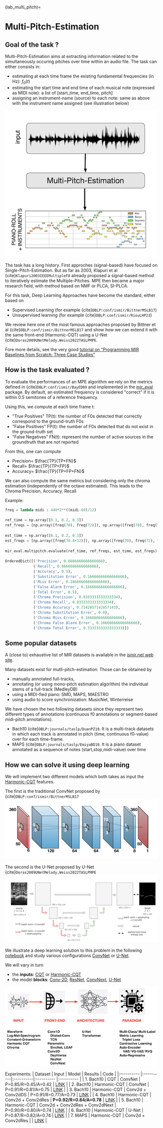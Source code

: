 (lab_multi_pitch)=
# Multi-Pitch-Estimation

## Goal of the task ?

Multi-Pitch-Estimation aims at extracting information related to the simultaneously occuring pitches over time within an audio file.
The task can either consists in:

- estimating at each time frame the existing fundamental frequencies (in Hz): $f_0(t)$
- estimating the start time and end time of each musical note (expressed as MIDI note): a list of [start_time, end_time, pitch]
- assigning an instrument-name (source) to each note: same as above with the instrument name assigned (see illustration below)

![flow_autotagging](/images/flow_multipitch.png)

The task has a long history.
First approches (signal-based) have focused on Single-Pitch-Estimation.
But as far as 2003, Klapuri et al {cite}`Klapuri2003IEEEMultipleF0` already proposed a signal-based method to iteratively estimate the Multiple-Pitches.
MPE then became a major research field, with method based on NMF or PLCA, SI-PLCA.

For this task, Deep Learning Approaches have become the standard, either based on
- Supervised Learning (for example {cite}`DBLP:conf/ismir/BittnerMSLB17`)
- Unsupervised learning (for example {cite}`DBLP:conf/ismir/RiouLHP23`)

We review here one of the most famous approaches proposed by Bittner et al {cite}`DBLP:conf/ismir/BittnerMSLB17` and show how we can extend it with the same front-end (Harmonic-CQT) using a U-Net {cite}`Doras2009UNetMelody,Weiss2022TASLPMPE`.

Fore more details, see the very good [tutorial on "Programming MIR Baselines from Scratch: Three Case Studies"](https://github.com/rabitt/ismir-2021-tutorial-case-studies)

## How is the task evaluated ?

To evaluate the performances of an MPE algorithm we rely on the metrics defined in {cite}`DBLP:conf/ismir/BayED09` and implemented in the [mir\_eval](https://craffel.github.io/mir_eval/#module-mir_eval.multipitch) package.
By default, an estimated frequency is considered "correct" if it is within 0.5 semitones of a reference frequency.

Using this, we compute at each time frame t:
- "True Positives" TP(t):  the number of F0s detected that correctly correspond to the ground-truth F0s
- "False Positives" FP(t): the number of F0s detected that do not exist in the ground-truth set
- "False Negatives" FN(t): represent the number of active sources in the groundtruth that are not reported

From this, one can compute
- Precision= $\frac{TP}{TP+FN}$
- Recall= $\frac{TP}{TP+FP}$
- Accuracy= $\frac{TP}{TP+FP+FN}$

We can also compute the same metrics but considering only the chroma estimation (independently of the octave estimated).
This leads to the Chroma Precision, Accuracy, Recall

Example:
```python
freq = lambda midi : 440*2**((midi-69)/12)

ref_time = np.array([0.1, 0.2, 0.3])
ref_freqs = [np.array([freq(70), freq(72)]), np.array([freq(70), freq(72)]), np.array([freq(70), freq(72)])]

est_time = np.array([0.1, 0.2, 0.3])
est_freqs = [np.array([freq(70.4+12)]), np.array([freq(70), freq(72), freq(74)]), np.array([freq(70), freq(72)])]

mir_eval.multipitch.evaluate(ref_time, ref_freqs, est_time, est_freqs)

OrderedDict([('Precision', 0.6666666666666666),
             ('Recall', 0.6666666666666666),
             ('Accuracy', 0.5),
             ('Substitution Error', 0.16666666666666666),
             ('Miss Error', 0.16666666666666666),
             ('False Alarm Error', 0.16666666666666666),
             ('Total Error', 0.5),
             ('Chroma Precision', 0.8333333333333334),
             ('Chroma Recall', 0.8333333333333334),
             ('Chroma Accuracy', 0.7142857142857143),
             ('Chroma Substitution Error', 0.0),
             ('Chroma Miss Error', 0.16666666666666666),
             ('Chroma False Alarm Error', 0.16666666666666666),
             ('Chroma Total Error', 0.3333333333333333)])
```


## Some popular datasets

A (close to) exhaustive list of MIR datasets is available in the [ismir.net web site](https://ismir.net/resources/datasets/).

Many datasets exist for mutli-pitch-estimation.
Those can be obtained by
- manually annotated full-tracks,
- annotating (or using mono-pitch estimation algorithm) the individual stems of a full-track (MedleyDB)
- using a MIDI-fied piano: SMD, MAPS, MAESTRO
- using audio to score synchronization: MusicNet, Winterreise

We have chosen the two following datasets since they represent two different types of annotations (continuous f0 annotations or segment-based midi-pitch annotations).

- Bach10 {cite}`DBLP:journals/taslp/DuanPZ10`.
It is a multi-track datasets in which each track is annotated in pitch (time, continuous f0-value) over for each time-frame.
- MAPS {cite}`DBLP:journals/taslp/EmiyaBD10`.
It is a piano dataset annotated as a sequence of notes (start,stop,midi-value) over time



## How we can solve it using deep learning

We will implement two different models which both takes as input the [Harmonic-CQT](lab_hcqt) features.

The first is the traditional ConvNet proposed by {cite}`DBLP:conf/ismir/BittnerMSLB17`
![model_MPE_deepsalience](/images/model_MPE_deepsalience.png)

The second is the U-Net proposed by U-Net {cite}`Doras2009UNetMelody,Weiss2022TASLPMPE`
![model_MPE_unet](/images/model_MPE_unet.png)

We illustrate a deep learning solution to this problem in the following [notebook](https://github.com/geoffroypeeters/deeplearning-101-audiomir_notebook/blob/master/TUTO_task_Multi_Pitch_Estimation.ipynb) and study various configurations [ConvNet](https://github.com/geoffroypeeters/deeplearning-101-audiomir_notebook/blob/master/config_bittner.yaml) or [U-Net](https://github.com/geoffroypeeters/deeplearning-101-audiomir_notebook/blob/master/config_doras.yaml).

We will vary in turn
- the **inputs**: [CQT](lab_cqt) or [Harmonic-CQT](lab_hcqt)
- the model **blocks**: [Conv-2D](lab_conv2d), [ResNet](lab_resnet), [ConvNext](lab_convnext), [U-Net](lab_unet)

![bricks](/images/main_bricks.png)

Experiments:
| Dataset   | Input   | Model   | Results   | Code |
|:---------- |:----------|:----------|:---------- |:---------- |
| 1. Bach10 | CQT          |  ConvNet                          | P=0.85/R=0.45/A=0.42  | [LINK](https://github.com/geoffroypeeters/deeplearning-101-audiomir_notebook/blob/master/TUTO_task_Multi_Pitch_Estimation_expe01.ipynb) |
| 2. Bach10 | Harmonic-CQT |  ConvNet                          | P=0.91/R=0.81/A=0.75  | [LINK](https://github.com/geoffroypeeters/deeplearning-101-audiomir_notebook/blob/master/TUTO_task_Multi_Pitch_Estimation_expe02.ipynb) |
| 3. Bach10 | Harmonic-CQT |  Conv2d + Conv2dDS                | P=0.91/R=0.77/A=0.73  | [LINK](https://github.com/geoffroypeeters/deeplearning-101-audiomir_notebook/blob/master/TUTO_task_Multi_Pitch_Estimation_expe03.ipynb) |
| 4. Bach10 | Harmonic-CQT |  Conv2d + Conv2dRes               | **P=0.92/R=0.84/A=0.78**  | [LINK](https://github.com/geoffroypeeters/deeplearning-101-audiomir_notebook/blob/master/TUTO_task_Multi_Pitch_Estimation_expe04.ipynb) |
| 5. Bach10 | Harmonic-CQT |  Conv2d + Conv2dRes + Conv2dNext  | P=0.90/R=0.80/A=0.74  | [LINK](https://github.com/geoffroypeeters/deeplearning-101-audiomir_notebook/blob/master/TUTO_task_Multi_Pitch_Estimation_expe05.ipynb) |
| 6. Bach10 | Harmonic-CQT |  U-Net                            | P=0.87/R=0.82/A=0.74  | [LINK](https://github.com/geoffroypeeters/deeplearning-101-audiomir_notebook/blob/master/TUTO_task_Multi_Pitch_Estimation_expe06.ipynb) |
| 7. MAPS   | Harmonic-CQT |  Conv2d + Conv2dRes               |                       | [LINK](https://github.com/geoffroypeeters/deeplearning-101-audiomir_notebook/blob/master/TUTO_task_Multi_Pitch_Estimation_expe07.ipynb) |
